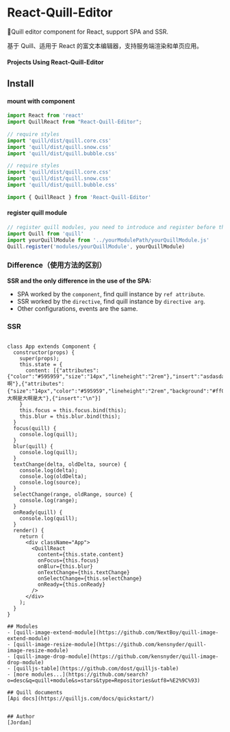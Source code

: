 # React-Quill-Editor
🍡Quill editor component for React, support SPA and SSR.

基于 Quill、适用于 React 的富文本编辑器，支持服务端渲染和单页应用。


#### Projects Using React-Quill-Editor


## Install

#### mount with component

``` javascript
import React from 'react'
import QuillReact from "React-Quill-Editor";

// require styles
import 'quill/dist/quill.core.css'
import 'quill/dist/quill.snow.css'
import 'quill/dist/quill.bubble.css'

```

```javascript
// require styles
import 'quill/dist/quill.core.css'
import 'quill/dist/quill.snow.css'
import 'quill/dist/quill.bubble.css'

import { QuillReact } from 'React-Quill-Editor'
```

#### register quill module

```javascript
// register quill modules, you need to introduce and register before the vue program is instantiated
import Quill from 'quill'
import yourQuillModule from '../yourModulePath/yourQuillModule.js'
Quill.register('modules/yourQuillModule', yourQuillModule)
```

### Difference（使用方法的区别）

**SSR and the only difference in the use of the SPA:**
- SPA worked by the `component`, find quill instance by `ref attribute`.
- SSR worked by the `directive`, find quill instance by `directive arg`.
- Other configurations, events are the same.

### SSR

``` react

class App extends Component {
  constructor(props) {
    super(props);
    this.state = {
      content: [{"attributes":{"color":"#595959","size":"14px","lineheight":"2rem"},"insert":"asdasdasda啊"},{"attributes":{"size":"14px","color":"#595959","lineheight":"2rem","background":"#ff0000"},"insert":"是大啊是大啊是大"},{"insert":"\n"}]
    }
    this.focus = this.focus.bind(this);
    this.blur = this.blur.bind(this);
  }
  focus(quill) {
    console.log(quill);
  }
  blur(quill) {
    console.log(quill);
  }
  textChange(delta, oldDelta, source) {
    console.log(delta);
    console.log(oldDelta);
    console.log(source);
  }
  selectChange(range, oldRange, source) {
    console.log(range);
  }
  onReady(quill) {
    console.log(quill);
  }
  render() {
    return (
      <div className="App">
        <QuillReact
          content={this.state.content}
          onFocus={this.focus}
          onBlur={this.blur}
          onTextChange={this.textChange}
          onSelectChange={this.selectChange}
          onReady={this.onReady}
        />
      </div>
    );
  }
}

## Modules
- [quill-image-extend-module](https://github.com/NextBoy/quill-image-extend-module)
- [quill-image-resize-module](https://github.com/kensnyder/quill-image-resize-module)
- [quill-image-drop-module](https://github.com/kensnyder/quill-image-drop-module)
- [quilljs-table](https://github.com/dost/quilljs-table)
- [more modules...](https://github.com/search?o=desc&q=quill+module&s=stars&type=Repositories&utf8=%E2%9C%93)

## Quill documents
[Api docs](https://quilljs.com/docs/quickstart/)


## Author
[Jordan]